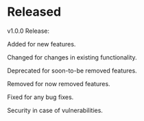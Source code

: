 Released
==========
v1.0.0 Release:

Added for new features.

Changed for changes in existing functionality.

Deprecated for soon-to-be removed features.

Removed for now removed features.

Fixed for any bug fixes.

Security in case of vulnerabilities.
